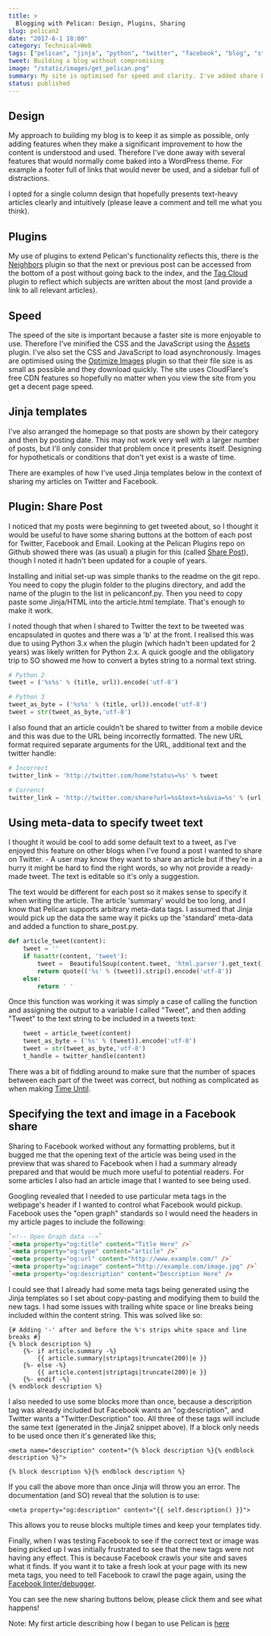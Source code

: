 ```yaml
---
title: >
  Blogging with Pelican: Design, Plugins, Sharing
slug: pelican2
date: "2017-6-1 18:00"
category: Technical>Web
tags: ["pelican", "jinja", "python", "twitter", "facebook", "blog", "static site"]
tweet: Building a blog without compromising
image: "/static/images/get_pelican.png"
summary: My site is optimised for speed and clarity. I've added share buttons using a plugin which I modified and improved, and added meta tags to control how Twitter and Facebook show my articles in feeds.
status: published
---
```


## Design

My approach to building my blog is to keep it as simple as possible, only adding features when they make a significant improvement to how the content is understood and used. Therefore I've done away with several features that would normally come baked into a WordPress theme. For example a footer full of links that would never be used, and a sidebar full of distractions.

I opted for a single column design that hopefully presents text-heavy articles clearly and intuitively (please leave a comment and tell me what you think).

## Plugins

My use of plugins to extend Pelican's functionality reflects this, there is the [Neighbors](https://github.com/getpelican/pelican-plugins/tree/master/neighbors) plugin so that the next or previous post can be accessed from the bottom of a post without going back to the index, and the [Tag Cloud](https://github.com/getpelican/pelican-plugins/tree/master/tag_cloud) plugin to reflect which subjects are written about the most (and provide a link to all relevant articles).

## Speed

The speed of the site is important because a faster site is more enjoyable to use. Therefore I've minified the CSS and the JavaScript using the [Assets](https://github.com/getpelican/pelican-plugins/tree/master/assets) plugin. I've also set the CSS and JavaScript to load asynchronously. Images are optimised using the [Optimize Images](https://github.com/getpelican/pelican-plugins/tree/master/optimize_images) plugin so that their file size is as small as possible and they download quickly. The site uses CloudFlare's free CDN features so hopefully no matter when you view the site from you get a decent page speed.

## Jinja templates

I've also arranged the homepage so that posts are shown by their category and then by posting date. This may not work very well with a larger number of posts, but I'll only consider that problem once it presents itself. Designing for hypotheticals or conditions that don't yet exist is a waste of time.

There are examples of how I've used Jinja templates below in the context of sharing my articles on Twitter and Facebook.

## Plugin: Share Post

I noticed that my posts were beginning to get tweeted about, so I thought it would be useful to have some sharing buttons at the bottom of each post for Twitter, Facebook and Email. Looking at the Pelican Plugins repo on Github showed there was (as usual) a plugin for this (called [Share Post](https://github.com/getpelican/pelican-plugins/tree/master/share_post)), though I noted it hadn't been updated for a couple of years.

Installing and initial set-up was simple thanks to the readme on the git repo. You need to copy the plugin folder to the plugins directory, and add the name of the plugin to the list in pelicanconf.py. Then you need to copy paste some Jinja/HTML into the article.html template. That's enough to make it work.

I noted though that when I shared to Twitter the text to be tweeted was encapsulated in quotes and there was a 'b' at the front. I realised this was due to using Python 3.x when the plugin (which hadn't been updated for 2 years) was likely written for Python 2.x. A quick google and the obligatory trip to SO showed me how to convert a bytes string to a normal text string.

```python
# Python 2
tweet = ('%s%s' % (title, url)).encode('utf-8')

# Python 3
tweet_as_byte = ('%s%s' % (title, url)).encode('utf-8')
tweet = str(tweet_as_byte,'utf-8')
```

I also found that an article couldn't be shared to twitter from a mobile device and this was due to the URL being incorrectly formatted. The new URL format required separate arguments for the URL, additional text and the twitter handle:

```python
# Incorrect
twitter_link = 'http://twitter.com/home?status=%s' % tweet

# Correnct
twitter_link = 'http://twitter.com/share?url=%s&text=%s&via=%s' % (url, tweet, t_handle)
```

## Using meta-data to specify tweet text

I thought it would be cool to add some default text to a tweet, as I've enjoyed this feature on other blogs when I've found a post I wanted to share on Twitter. - A user may know they want to share an article but if they're in a hurry it might be hard to find the right words, so why not provide a ready-made tweet. The text is editable so it's only a suggestion.

The text would be different for each post so it makes sense to specify it when writing the article. The article 'summary' would be too long, and I know that Pelican supports arbitrary meta-data tags. I assumed that Jinja would pick up the data the same way it picks up the 'standard' meta-data and added a function to share_post.py.

```python
def article_tweet(content):
    tweet = ''
    if hasattr(content, 'tweet'):
        tweet =  BeautifulSoup(content.tweet, 'html.parser').get_text().strip()
        return quote(('%s' % (tweet)).strip().encode('utf-8'))
    else:
        return ' '
```

Once this function was working it was simply a case of calling the function and assigning the output to a variable I called "Tweet", and then adding "Tweet" to the text string to be included in a tweets text:

```python
    tweet = article_tweet(content)
    tweet_as_byte = ('%s' % (tweet)).encode('utf-8')
    tweet = str(tweet_as_byte,'utf-8')
    t_handle = twitter_handle(content)
```

There was a bit of fiddling around to make sure that the number of spaces between each part of the tweet was correct, but nothing as complicated as when making [Time Until](time-until).

## Specifying the text and image in a Facebook share

Sharing to Facebook worked without any formatting problems, but it bugged me that the opening text of the article was being used in the preview that was shared to Facebook when I had a summary already prepared and that would be much more useful to potential readers. For some articles I also had an article image that I wanted to see being used.

Googling revealed that I needed to use particular meta tags in the webpage's header if I wanted to control what Facebook would pickup. Facebook uses the "open graph" standards so I would need the headers in my article pages to include the following:

```HTML
`<!-- Open Graph data -->`
`<meta property="og:title" content="Title Here" />`
`<meta property="og:type" content="article" />`
`<meta property="og:url" content="http://www.example.com/" />`
`<meta property="og:image" content="http://example.com/image.jpg" />`
`<meta property="og:description" content="Description Here" />
```

I could see that I already had some meta tags being generated using the Jinja templates so I set about copy-pasting and modifying them to build the new tags. I had some issues with trailing white space or line breaks being included within the content string. This was solved like so:

```jinja2
{# Adding '-' after and before the %'s strips white space and line breaks #}
{% block description %}
	{%- if article.summary -%}
		{{ article.summary|striptags|truncate(200)|e }}
	{%- else -%}
		{{ article.content|striptags|truncate(200)|e }}
	{%- endif -%}
{% endblock description %}
```

I also needed to use some blocks more than once, because a description tag was already included but Facebook wants an "og:description", and Twitter wants a "Twitter:Description" too. All three of these tags will include the same text (generated in the Jinja2 snippet above). If a block only needs to be used once then it's generated like this;

```jinja2
<meta name="description" content="{% block description %}{% endblock description %}">
```

```jinja2
{% block description %}{% endblock description %}
```

If you call the above more than once Jinja will throw you an error. The documentation (and SO) reveal that the solution is to use:

```jinja2
<meta property="og:description" content="{{ self.description() }}">
```

This allows you to reuse blocks multiple times and keep your templates tidy.

Finally, when I was testing Facebook to see if the correct text or image was being picked up I was initially frustrated to see that the new tags were not having any effect. This is because Facebook crawls your site and saves what it finds. If you want it to take a fresh look at your page with its new meta tags, you need to tell Facebook to crawl the page again, using the [Facebook linter/debugger](https://developers.facebook.com/tools/debug/).

You can see the new sharing buttons below, please click them and see what happens!

Note: My first article describing how I began to use Pelican is [here](pelican_blog)
